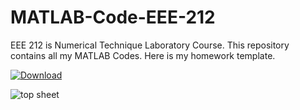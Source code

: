 # MATLAB-Code-EEE-212
EEE 212 is Numerical Technique Laboratory Course. This repository contains all my MATLAB Codes. Here is my homework template.

[![Download](https://img.shields.io/badge/download-template-blue.svg?style=flat)](https://github.com/MahmudulAlam/MATLAB-Code-EEE-212/raw/master/Home%20Work/MATLAB%20Homework%20Template.docx)

![top sheet](https://user-images.githubusercontent.com/37298971/39426466-ccb01a4a-4ca1-11e8-9f6a-6ed7ee0aeb61.jpg)
